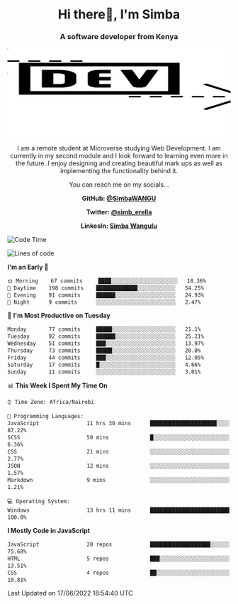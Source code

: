 
<h1 align="center"> Hi there👋, I'm Simba</h1>
<h3 align="center">A software developer from Kenya</h3>

<img src="/arrow-svgrepo-com.svg" margin="auto" width="100%" height="200px">


<p align="center">I am a remote student at Microverse studying Web Development. I am currently in my second module and I look forward to learning even more in the future. I enjoy designing and creating beautiful mark ups as well as implementing the functionality behind it.</p>

<p align="center">You can reach me on my socials... </p>

<div align="center">

__<p>  GitHub: [@SimbaWANGU](https://github.com/SimbaWANGU)__  </p>
__<p> Twitter: [@simb_erella](https://twitter.com/simb_erella)__ </p>
__<p> LinkesIn: [Simba Wangulu](https://www.linkedin.com/in/simba-wangulu/)__ </p>

</div>

<!--START_SECTION:waka-->
![Code Time](http://img.shields.io/badge/Code%20Time-125%20hrs%205%20mins-blue)

![Lines of code](https://img.shields.io/badge/From%20Hello%20World%20I%27ve%20Written-626%20Thousand%20lines%20of%20code-blue)

**I'm an Early 🐤** 

```text
🌞 Morning    67 commits     ████░░░░░░░░░░░░░░░░░░░░░   18.36% 
🌆 Daytime    198 commits    █████████████░░░░░░░░░░░░   54.25% 
🌃 Evening    91 commits     ██████░░░░░░░░░░░░░░░░░░░   24.93% 
🌙 Night      9 commits      ░░░░░░░░░░░░░░░░░░░░░░░░░   2.47%

```
📅 **I'm Most Productive on Tuesday** 

```text
Monday       77 commits     █████░░░░░░░░░░░░░░░░░░░░   21.1% 
Tuesday      92 commits     ██████░░░░░░░░░░░░░░░░░░░   25.21% 
Wednesday    51 commits     ███░░░░░░░░░░░░░░░░░░░░░░   13.97% 
Thursday     73 commits     █████░░░░░░░░░░░░░░░░░░░░   20.0% 
Friday       44 commits     ███░░░░░░░░░░░░░░░░░░░░░░   12.05% 
Saturday     17 commits     █░░░░░░░░░░░░░░░░░░░░░░░░   4.66% 
Sunday       11 commits     ░░░░░░░░░░░░░░░░░░░░░░░░░   3.01%

```


📊 **This Week I Spent My Time On** 

```text
⌚︎ Time Zone: Africa/Nairobi

💬 Programming Languages: 
JavaScript               11 hrs 30 mins      █████████████████████░░░░   87.22% 
SCSS                     50 mins             █░░░░░░░░░░░░░░░░░░░░░░░░   6.36% 
CSS                      21 mins             ░░░░░░░░░░░░░░░░░░░░░░░░░   2.77% 
JSON                     12 mins             ░░░░░░░░░░░░░░░░░░░░░░░░░   1.57% 
Markdown                 9 mins              ░░░░░░░░░░░░░░░░░░░░░░░░░   1.21%

💻 Operating System: 
Windows                  13 hrs 11 mins      █████████████████████████   100.0%

```

**I Mostly Code in JavaScript** 

```text
JavaScript               28 repos            ███████████████████░░░░░░   75.68% 
HTML                     5 repos             ███░░░░░░░░░░░░░░░░░░░░░░   13.51% 
CSS                      4 repos             ██░░░░░░░░░░░░░░░░░░░░░░░   10.81%

```



 Last Updated on 17/06/2022 18:54:40 UTC
<!--END_SECTION:waka-->

<!--
**SimbaWANGU/SimbaWANGU** is a ✨ _special_ ✨ repository because its `README.md` (this file) appears on your GitHub profile.

Here are some ideas to get you started:

- 🔭 I’m currently working on ...
- 🌱 I’m currently learning ...
- 👯 I’m looking to collaborate on ...
- 🤔 I’m looking for help with ...
- 💬 Ask me about ...
- 📫 How to reach me: ...
- 😄 Pronouns: ...
- ⚡ Fun fact: ...
-->
